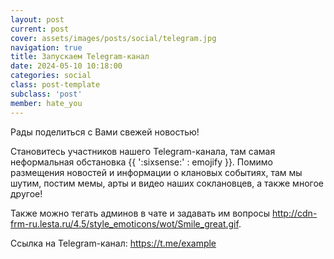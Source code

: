 ```yaml
---
layout: post
current: post
cover: assets/images/posts/social/telegram.jpg
navigation: true
title: Запускаем Telegram-канал
date: 2024-05-10 10:18:00
categories: social
class: post-template
subclass: 'post'
member: hate_you
---
```


Рады поделиться с Вами свежей новостью!

Становитесь участников нашего Telegram-канала, там самая неформальная обстановка {{ ':sixsense:' : emojify }}. Помимо размещения новостей и информации о клановых событиях, там мы шутим, постим мемы, арты и видео наших соклановцев, а также многое другое!

Также можно тегать админов в чате и задавать им вопросы http://cdn-frm-ru.lesta.ru/4.5/style_emoticons/wot/Smile_great.gif.

Ссылка на Telegram-канал: https://t.me/example